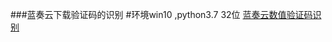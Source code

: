 ###蓝奏云下载验证码的识别
#环境win10 ,python3.7 32位
[蓝奏云数值验证码识别](https://www.52pojie.cn/forum.php?mod=viewthread&tid=1193925&page=1&extra=#pid32276107)
